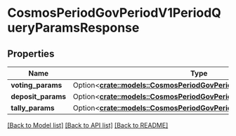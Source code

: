 # CosmosPeriodGovPeriodV1PeriodQueryParamsResponse

## Properties

Name | Type | Description | Notes
------------ | ------------- | ------------- | -------------
**voting_params** | Option<[**crate::models::CosmosPeriodGovPeriodV1PeriodVotingParams**](cosmos.gov.v1.VotingParams.md)> |  | [optional]
**deposit_params** | Option<[**crate::models::CosmosPeriodGovPeriodV1PeriodDepositParams**](cosmos.gov.v1.DepositParams.md)> |  | [optional]
**tally_params** | Option<[**crate::models::CosmosPeriodGovPeriodV1PeriodTallyParams**](cosmos.gov.v1.TallyParams.md)> |  | [optional]

[[Back to Model list]](../README.md#documentation-for-models) [[Back to API list]](../README.md#documentation-for-api-endpoints) [[Back to README]](../README.md)


